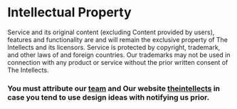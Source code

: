 # **Intellectual Property**

Service and its original content (excluding Content provided by users), features and functionality are and will remain
the exclusive property of The Intellects and its licensors. Service is protected by copyright, trademark, and other laws
of and foreign countries. Our trademarks may not be used in connection with any product or service without the prior
written consent of The Intellects.

### You must attribute our [team](https://theintellects.tk/team) and Our website [theintellects](https://theintellects.tk) in case you tend to use design ideas with notifying us prior.
